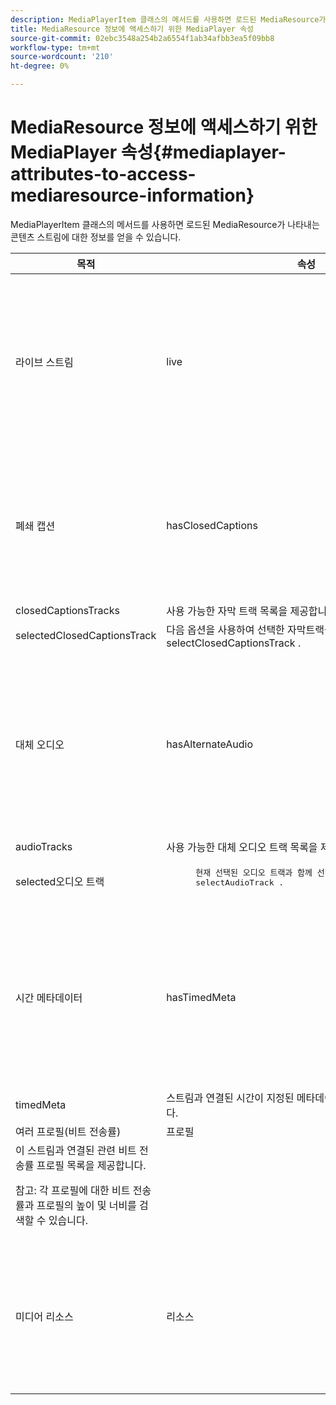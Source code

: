 ```yaml
---
description: MediaPlayerItem 클래스의 메서드를 사용하면 로드된 MediaResource가 나타내는 콘텐츠 스트림에 대한 정보를 얻을 수 있습니다.
title: MediaResource 정보에 액세스하기 위한 MediaPlayer 속성
source-git-commit: 02ebc3548a254b2a6554f1ab34afbb3ea5f09bb8
workflow-type: tm+mt
source-wordcount: '210'
ht-degree: 0%

---
```


# MediaResource 정보에 액세스하기 위한 MediaPlayer 속성{#mediaplayer-attributes-to-access-mediaresource-information}

MediaPlayerItem 클래스의 메서드를 사용하면 로드된 MediaResource가 나타내는 콘텐츠 스트림에 대한 정보를 얻을 수 있습니다.

<table frame="all" colsep="1" rowsep="1" id="table_46225307CA5B4BB1869576E0B9141E38"> 
 <thead> 
  <tr rowsep="1"> 
   <th colname="1" class="entry"> 목적 </th> 
   <th colname="2" class="entry"> 속성 </th> 
   <th colname="3" class="entry"> 설명 </th> 
  </tr> 
 </thead>
 <tbody> 
  <tr rowsep="1"> 
   <td colname="1"> 라이브 스트림 </td> 
   <td colname="2"> <span class="codeph"> live </span> </td> 
   <td colname="3"> 스트림이 라이브이면 True이고, VOD이면 False입니다. </td> 
  </tr> 
  <tr rowsep="1"> 
   <td colname="1" morerows="2"> 폐쇄 캡션 </td> 
   <td colname="2"> <span class="codeph"> hasClosedCaptions </span> </td> 
   <td colname="3"> 자막 트랙을 사용할 수 있는 경우 True입니다. </td> 
  </tr> 
  <tr rowsep="1"> 
   <td colname="2"> <span class="codeph"> closedCaptionsTracks </span> </td> 
   <td colname="3"> 사용 가능한 자막 트랙 목록을 제공합니다. </td> 
  </tr> 
  <tr rowsep="1"> 
   <td colname="2"> <span class="codeph"> selectedClosedCaptionsTrack </span> </td> 
   <td colname="3"> 다음 옵션을 사용하여 선택한 자막트랙을 검색합니다. <span class="codeph"> selectClosedCaptionsTrack </span>. </td> 
  </tr> 
  <tr rowsep="1"> 
   <td colname="1" morerows="2"> 대체 오디오 </td> 
   <td colname="2"> <span class="codeph"> hasAlternateAudio </span> </td> 
   <td colname="3"> <p>스트림에 대체 오디오 트랙이 있는 경우 True입니다. </p> </td> 
  </tr> 
  <tr rowsep="1"> 
   <td colname="2"> <span class="codeph"> audioTracks </span> </td> 
   <td colname="3"> 사용 가능한 대체 오디오 트랙 목록을 제공합니다. </td> 
  </tr> 
  <tr rowsep="1"> 
   <td colname="2"> <span class="codeph"> selected오디오 트랙 </span> </td> 
   <td colname="3"> 
    <pre>
      현재 선택된 오디오 트랙과 함께 선택된 오디오 트랙을 검색합니다. 
     <span class="codeph"> selectAudioTrack </span>. 
    </pre> </td> 
  </tr> 
  <tr rowsep="1"> 
   <td colname="1" morerows="1"> 시간 메타데이터 </td> 
   <td colname="2"> <span class="codeph"> hasTimedMeta </span> </td> 
   <td colname="3"> 스트림에 시간 메타데이터가 연결된 경우 True입니다. </td> 
  </tr> 
  <tr rowsep="1"> 
   <td colname="2"> <span class="codeph"> timedMeta </span> </td> 
   <td colname="3"> 스트림과 연결된 시간이 지정된 메타데이터 개체의 목록을 제공합니다. </td> 
  </tr> 
  <tr rowsep="1"> 
   <td colname="1" morerows="1"> 여러 프로필(비트 전송률) </td> 
   <td colname="2" morerows="1"> <span class="codeph"> 프로필 </span> </td> 
   <td colname="3"> </td> 
  </tr> 
  <tr rowsep="1"> 
   <td colname="3"> 이 스트림과 연결된 관련 비트 전송률 프로필 목록을 제공합니다. <p>참고: 각 프로필에 대한 비트 전송률과 프로필의 높이 및 너비를 검색할 수 있습니다. </p> </td> 
  </tr> 
  <tr rowsep="1"> 
   <td colname="1"> 미디어 리소스 </td> 
   <td colname="2"> <span class="codeph"> 리소스 </span> </td> 
   <td colname="3"> 이 항목과 연결된 미디어 리소스를 반환합니다. </td> 
  </tr> 
 </tbody> 
</table>
